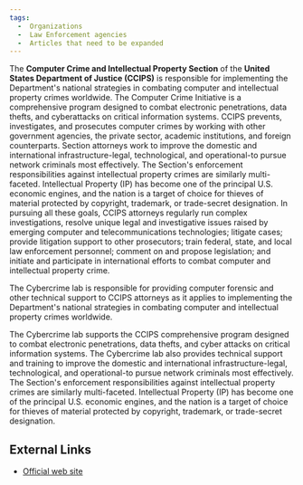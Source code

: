 ```yaml
---
tags:
  -  Organizations
  -  Law Enforcement agencies
  -  Articles that need to be expanded
---
```

The **Computer Crime and Intellectual Property Section** of the **United
States Department of Justice (CCIPS)** is responsible for implementing
the Department's national strategies in combating computer and
intellectual property crimes worldwide. The Computer Crime Initiative is
a comprehensive program designed to combat electronic penetrations, data
thefts, and cyberattacks on critical information systems. CCIPS
prevents, investigates, and prosecutes computer crimes by working with
other government agencies, the private sector, academic institutions,
and foreign counterparts. Section attorneys work to improve the domestic
and international infrastructure-legal, technological, and
operational-to pursue network criminals most effectively. The Section's
enforcement responsibilities against intellectual property crimes are
similarly multi-faceted. Intellectual Property (IP) has become one of
the principal U.S. economic engines, and the nation is a target of
choice for thieves of material protected by copyright, trademark, or
trade-secret designation. In pursuing all these goals, CCIPS attorneys
regularly run complex investigations, resolve unique legal and
investigative issues raised by emerging computer and telecommunications
technologies; litigate cases; provide litigation support to other
prosecutors; train federal, state, and local law enforcement personnel;
comment on and propose legislation; and initiate and participate in
international efforts to combat computer and intellectual property
crime.

The Cybercrime lab is responsible for providing computer forensic and
other technical support to CCIPS attorneys as it applies to implementing
the Department's national strategies in combating computer and
intellectual property crimes worldwide.

The Cybercrime lab supports the CCIPS comprehensive program designed to
combat electronic penetrations, data thefts, and cyber attacks on
critical information systems. The Cybercrime lab also provides technical
support and training to improve the domestic and international
infrastructure-legal, technological, and operational-to pursue network
criminals most effectively. The Section's enforcement responsibilities
against intellectual property crimes are similarly multi-faceted.
Intellectual Property (IP) has become one of the principal U.S. economic
engines, and the nation is a target of choice for thieves of material
protected by copyright, trademark, or trade-secret designation.

## External Links

- [Official web site](http://www.cybercrime.gov/)